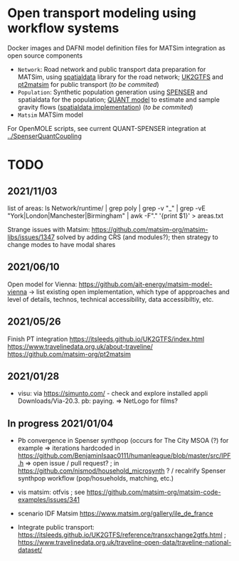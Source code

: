 




# Open transport modeling using workflow systems

Docker images and DAFNI model definition files for MATSim integration as open source components

 - `Network`: Road network and public transport data preparation for MATSim, using [spatialdata](https://github.com/openmole/spatialdata) library for the road network; [UK2GTFS](https://github.com/itsleeds/uk2gtfs/) and [pt2matsim](https://github.com/matsim-org/pt2matsim) for public transport (*to be commited*)
 - `Population`: Synthetic population generation using [SPENSER](https://github.com/nismod/microsimulation) and spatialdata for the population; [QUANT model](https://journals.sagepub.com/doi/full/10.1177/0042098020982252) to estimate and sample gravity flows ([spatialdata implementation](https://github.com/openmole/spatialdata/tree/master/library/src/main/scala/org/openmole/spatialdata/application/quant)) (*to be commited*)
 - `Matsim` MATSim model

For OpenMOLE scripts, see current QUANT-SPENSER integration at [../SpenserQuantCoupling](https://github.com/JusteRaimbault/UrbanDynamics/tree/master/Models/SpenserQuantCoupling)


# TODO


## 2021/11/03

list of areas: 
 ls Network/runtime/ | grep poly | grep -v "_" | grep -vE "York|London|Manchester|Birmingham" | awk -F"." '{print $1}' > areas.txt

Strange issues with Matsim: https://github.com/matsim-org/matsim-libs/issues/1347
solved by adding CRS (and modules?); then strategy to change modes to have modal shares


## 2021/06/10

Open model for Vienna: https://github.com/ait-energy/matsim-model-vienna
 -> list existing open implementation, which type of appproaches and level of details, technos, technical accessibility, data accessibiltiy, etc. 

## 2021/05/26

Finish PT integration 
https://itsleeds.github.io/UK2GTFS/index.html https://www.travelinedata.org.uk/about-traveline/ https://github.com/matsim-org/pt2matsim

## 2021/01/28

 * visu: via https://simunto.com/ - check and explore installed appli Downloads/Via-20.3. pb: paying. => NetLogo for films?

## In progress 2021/01/04

 * Pb convergence in Spenser synthpop (occurs for The City MSOA (?) for example => iterations hardcoded in https://github.com/BenjaminIsaac0111/humanleague/blob/master/src/IPF.h
=> open issue / pull request? ; in https://github.com/nismod/household_microsynth ? / recalrify Spenser synthpop workflow (pop/hosueholds, matching, etc.)

 * vis matsim: otfvis ; see https://github.com/matsim-org/matsim-code-examples/issues/341

 * scenario IDF Matsim https://www.matsim.org/gallery/ile_de_france

 * Integrate public transport: https://itsleeds.github.io/UK2GTFS/reference/transxchange2gtfs.html ; https://www.travelinedata.org.uk/traveline-open-data/traveline-national-dataset/

